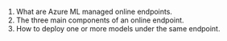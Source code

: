 1. What are Azure ML managed online endpoints.
2. The three main components of an online endpoint.
3. How to deploy one or more models under the same endpoint.